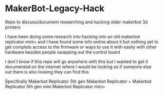 # MakerBot-Legacy-Hack
Repo to discuss/document researching and hacking older makerbot 3d printers 

I have been doing some research into hacking into an old makerbot replicator mini+ and I have found some info online about it but nothing yet to get complete access to the firmware or ways to use it with easily with other hardware besides people swapping out the control board

I don't know if this repo will go anywhere with this but I wanted to get it documented on the internet where I would be looking so if someone else out there is also looking they can find this.

Specifcally 
Makerbot Replicator 5th gen
Makerbot Replicator +
Makerbot Replicator 5th gen mini
Makerbot Replicator mini+
